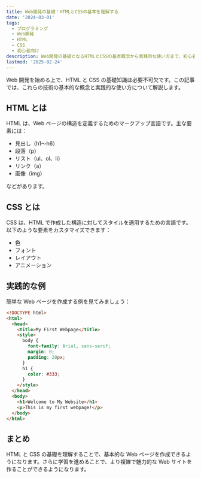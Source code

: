 ```yaml
---
title: Web開発の基礎：HTMLとCSSの基本を理解する
date: '2024-03-01'
tags:
  - プログラミング
  - Web開発
  - HTML
  - CSS
  - 初心者向け
description: Web開発の基礎となるHTMLとCSSの基本概念から実践的な使い方まで、初心者にもわかりやすく解説します。
lastmod: '2025-02-24'
---
```


Web 開発を始める上で、HTML と CSS の基礎知識は必要不可欠です。この記事では、これらの技術の基本的な概念と実践的な使い方について解説します。

## HTML とは

HTML は、Web ページの構造を定義するためのマークアップ言語です。主な要素には：

- 見出し（h1〜h6）
- 段落（p）
- リスト（ul、ol、li）
- リンク（a）
- 画像（img）

などがあります。

## CSS とは

CSS は、HTML で作成した構造に対してスタイルを適用するための言語です。以下のような要素をカスタマイズできます：

- 色
- フォント
- レイアウト
- アニメーション

## 実践的な例

簡単な Web ページを作成する例を見てみましょう：

```html
<!DOCTYPE html>
<html>
  <head>
    <title>My First Webpage</title>
    <style>
      body {
        font-family: Arial, sans-serif;
        margin: 0;
        padding: 20px;
      }
      h1 {
        color: #333;
      }
    </style>
  </head>
  <body>
    <h1>Welcome to My Website</h1>
    <p>This is my first webpage!</p>
  </body>
</html>
```

## まとめ

HTML と CSS の基礎を理解することで、基本的な Web ページを作成できるようになります。さらに学習を進めることで、より複雑で魅力的な Web サイトを作ることができるようになります。
